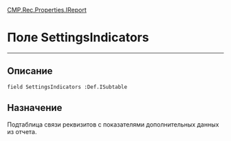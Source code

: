 ﻿---
Link: CMP.Rec.Properties.IReport.@SettingsIndicators
---

<!---  Навигация
[Имя проекта](#) :
-->
[CMP.Rec.Properties.IReport](Default)

# Поле SettingsIndicators
---

## Описание

    field SettingsIndicators :Def.ISubtable

<!--
## Аргументы{#Args}

### Аргумент1

Описание аргумента 1
-->

## Назначение

Подтаблица связи реквизитов с показателями дополнительных данных из отчета.

<!--
## Пример

    SettingsIndicators...
-->

